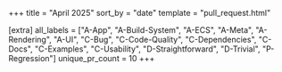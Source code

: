 +++
title = "April 2025"
sort_by = "date"
template = "pull_request.html"

[extra]
all_labels = ["A-App", "A-Build-System", "A-ECS", "A-Meta", "A-Rendering", "A-UI", "C-Bug", "C-Code-Quality", "C-Dependencies", "C-Docs", "C-Examples", "C-Usability", "D-Straightforward", "D-Trivial", "P-Regression"]
unique_pr_count = 10
+++
